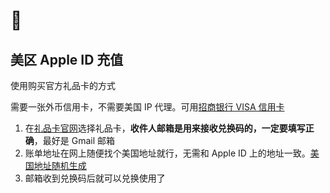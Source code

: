 # 

## 美区 Apple ID 充值

使用购买官方礼品卡的方式

需要一张外币信用卡，不需要美国 IP 代理。可用[招商银行 VISA 信用卡](https://cc.cmbchina.com/card/visa.htm?WT.mc_id=)

1. 在[礼品卡官网](https://www.apple.com/shop/gift-cards)选择礼品卡，**收件人邮箱是用来接收兑换码的，一定要填写正确**，最好是 Gmail 邮箱
2. 账单地址在网上随便找个美国地址就行，无需和 Apple ID 上的地址一致。[美国地址随机生成](https://www.fakeaddressgenerator.com/usa_address_generator)
3. 邮箱收到兑换码后就可以兑换使用了
